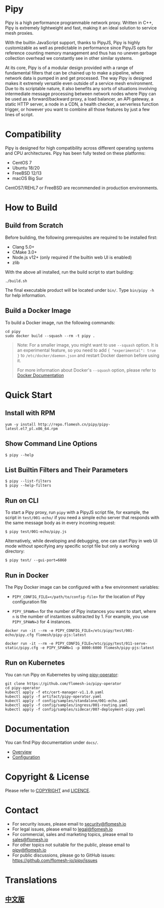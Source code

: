 # Pipy

Pipy is a high performance programmable network proxy. Written in C++, Pipy is extremely
lightweight and fast, making it an ideal solution to service mesh proxies.

With the builtin JavaScript support, thanks to PipyJS, Pipy is highly
customizable as well as predictable in performance since PipyJS opts for reference
counting memory management and thus has no uneven garbage collection
overhead we constantly see in other similar systems.

At its core, Pipy is of a modular design provided with a range of fundamental
filters that can be chained up to make a pipeline, where network data is pumped
in and get processed. The way Pipy is designed makes it extremely versatile
even outside of a service mesh environment. Due to its scriptable nature, it also
benefits any sorts of situations involving intermediate message processing between
network nodes where Pipy can be used as a forward/backward proxy, a load balancer,
an API gateway, a static HTTP server, a node in a CDN, a health checker, a serverless
function trigger, or however you want to combine all those features by just a few lines
of script.

# Compatibility

Pipy is designed for high compatibility across different operating systems and
CPU architectures. Pipy has been fully tested on these platforms:

* CentOS 7
* Ubuntu 18/20
* FreeBSD 12/13
* macOS Big Sur

CentOS7/REHL7 or FreeBSD are recommended in production environments.

# How to Build

## Build from Scratch

Before building, the following prerequisites are required to be installed first:

* Clang 5.0+
* CMake 3.0+
* Node.js v12+ (only required if the builtin web UI is enabled)
* zlib

With the above all installed, run the build script to start building:

```
./build.sh
```

The final executable product will be located under `bin/`. Type `bin/pipy -h` for help information.

## Build a Docker Image

To build a Docker image, run the following commands:

```
cd pipy
sudo docker build --squash --rm -t pipy .
```

> Note: For a smaller image, you might want to use `--squash` option. It is an experimental feature, so
you need to add `{ "experimental": true }` to `/etc/docker/daemon.json` and restart Docker daemon
before using it.
>
> For more information about Docker's `--squash` option, please refer to
[Docker Documentation](https://docs.docker.com/engine/reference/commandline/image_build/)

# Quick Start

## Install with RPM

```
yum -y install http://repo.flomesh.cn/pipy/pipy-latest.el7_pl.x86_64.rpm
```

## Show Command Line Options

```
$ pipy --help
```

## List Builtin Filters and Their Parameters

```
$ pipy --list-filters
$ pipy --help-filters
```

## Run on CLI

To start a Pipy proxy, run `pipy` with a PipyJS script file, for example, the script
in `test/001-echo/` if you need a simple echo server that responds with the same message
body as in every incoming request:

```
$ pipy test/001-echo/pipy.js
```

Alternatively, while developing and debugging, one can start Pipy in web UI mode without
specifying any specific script file but only a working directory:

```
$ pipy test/ --gui-port=6060
```

## Run in Docker

The Pipy Docker image can be configured with a few environment variables:

* `PIPY_CONFIG_FILE=</path/to/config-file>` for the location of Pipy configuration file

* `PIPY_SPAWN=n` for the number of Pipy instances you want to start, where `n` is the number
  of instantces subtracted by 1. For example, you use `PIPY_SPAWN=3` for 4 instances.

```
docker run -it --rm -e PIPY_CONFIG_FILE=/etc/pipy/test/001-echo/pipy.cfg flomesh/pipy-pjs:latest
```

```
docker run -it --rm -e PIPY_CONFIG_FILE=/etc/pipy/test/011-serve-static/pipy.cfg -e PIPY_SPAWN=1 -p 8000:6000 flomesh/pipy-pjs:latest
```

## Run on Kubernetes

You can run Pipy on Kubernetes by using [pipy-operator](https://github.com/flomesh-io/pipy-operator):

```
git clone https://github.com/flomesh-io/pipy-operator
cd pipy-operator
kubectl apply -f etc/cert-manager-v1.1.0.yaml
kubectl apply -f artifact/pipy-operator.yaml
kubectl apply -f config/samples/standalone/001-echo.yaml
kubectl apply -f config/samples/ingress/001-routing.yaml
kubectl apply -f config/samples/sidecar/007-deployment-pipy.yaml
```

# Documentation

You can find Pipy documentation under `docs/`.

* [Overview](https://github.com/flomesh-io/pipy/blob/main/docs/overview.md)
* [Configuration](https://github.com/flomesh-io/pipy/blob/main/docs/configuration.md)

# Copyright & License

Please refer to [COPYRIGHT](https://github.com/flomesh-io/pipy/blob/main/COPYRIGHT)
and [LICENCE](https://github.com/flomesh-io/pipy/blob/main/LICENCE).

# Contact

* For security issues, please email to security@flomesh.io
* For legal issues, please email to legal@flomesh.io
* For commercial, sales and marketing topics, please email to sales@flomesh.io
* For other topics not suitable for the public, please email to pipy@flomesh.io
* For public discussions, please go to GitHub issues: https://github.com/flomesh-io/pipy/issues

# Translations

## [中文版](https://github.com/flomesh-io/pipy/blob/main/README_zh.md)
